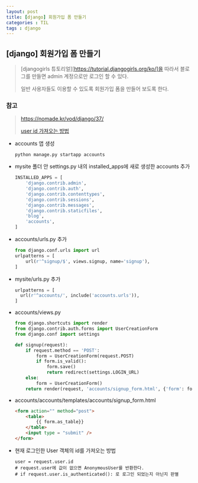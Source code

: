 ```yaml
---
layout: post
title: [django] 회원가입 폼 만들기
categories : TIL
tags : django
---
```



## [django] 회원가입 폼 만들기

>[djangogirls 튜토리얼][https://tutorial.djangogirls.org/ko/]을 따라서 블로그를 만들면 admin 계정으로만 로그인 할 수 있다.
>
>일반 사용자들도 이용할 수 있도록 회원가입 폼을 만들어 보도록 한다.



### 참고 

>https://nomade.kr/vod/django/37/
>
>[user id 가져오는 방법 ](https://stackoverflow.com/questions/12615154/how-to-get-the-currently-logged-in-users-user-id-in-django/12615192)



- accounts 앱 생성

  ```
  python manage.py startapp accounts
  ```

- mysite 폴더 안 settings.py 내의 installed_apps에 새로 생성한 accounts 추가

  ```python
  INSTALLED_APPS = [
      'django.contrib.admin',
      'django.contrib.auth',
      'django.contrib.contenttypes',
      'django.contrib.sessions',
      'django.contrib.messages',
      'django.contrib.staticfiles',
      'blog',
      'accounts', 
  ]
  ```


- accounts/urls.py 추가

  ```python
  from django.conf.urls import url
  urlpatterns = [
      url(r'^signup/$', views.signup, name='signup'),
  ]
  ```

- mysite/urls.py 추가

  ```python
  urlpatterns = [
  	url(r'^accounts/', include('accounts.urls')),
  ]
  ```

- accounts/views.py

  ```python
  from django.shortcuts import render
  from django.contrib.auth.forms import UserCreationForm
  from django.conf import settings

  def signup(request):
      if request.method == 'POST':
          form = UserCreationForm(request.POST)
          if form.is_valid():
              form.save()
              return redirect(settings.LOGIN_URL)
      else:
          form = UserCreationForm()
      return render(request, 'accounts/signup_form.html', {'form': form})
  ```

- accounts/accounts/templates/accounts/signup_form.html

  ```html
  <form action="" method="post">
      <table>
          {{ form.as_table}}        
      </table>
      <input type = "submit" />
  </form>
  ```

- 현재 로그인한 User 객체의 id를 가져오는 방법 

  ```
  user = request.user.id
  # request.user에 값이 없으면 AnonymousUser를 반환한다.
  # if request.user.is_authenticated(): 로 로그인 되었는지 아닌지 판별
  ```

  ​